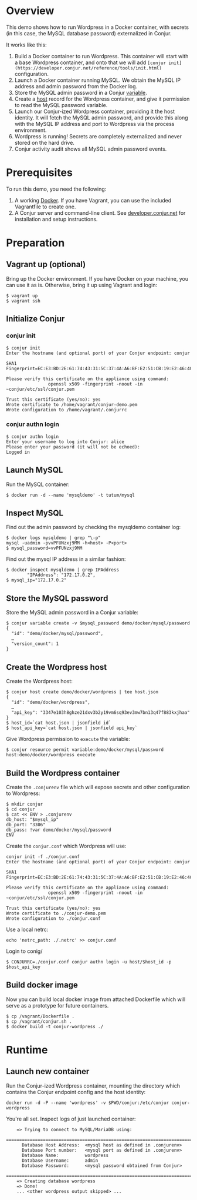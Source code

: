# Overview

This demo shows how to run Wordpress in a Docker container, with secrets (in this case, the MySQL database password) externalized in Conjur.

It works like this:

1. Build a Docker container to run Wordpress. This container will start with a base Wordpress container, and onto that we will add `[conjur init](https://developer.conjur.net/reference/tools/init.html)` configuration.
1. Launch a Docker container running MySQL. We obtain the MySQL IP address and admin password from the Docker log.
1. Store the MySQL admin password in a Conjur [variable](https://developer.conjur.net/reference/services/directory/variable).
1. Create a [host](https://developer.conjur.net/reference/services/directory/host) record for the Wordpress container, and give it permission to read the MySQL password variable.
1. Launch our Conjur-ized Wordpress container, providing it the host identity. It will fetch the MySQL admin password, and provide this along with the MySQL IP address and port to Wordpress via the process environment.
1. Wordpress is running! Secrets are completely externalized and never stored on the hard drive. 
1. Conjur activity audit shows all MySQL admin password events.


# Prerequisites

To run this demo, you need the following:

1. A working [Docker](https://docker.com). If you have Vagrant, you can use the included Vagrantfile to create one.
1. A Conjur server and command-line client. See [developer.conjur.net](http://developer.conjur.net/setup) for installation and setup instructions.

# Preparation

## Vagrant up (optional)

Bring up the Docker environment. If you have Docker on your machine, you can use it as is. Otherwise, bring it up using Vagrant and login:

```
$ vagrant up
$ vagrant ssh
```

## Initialize Conjur

### conjur init

```
$ conjur init
Enter the hostname (and optional port) of your Conjur endpoint: conjur

SHA1 Fingerprint=EC:E3:BD:2E:61:74:43:31:5C:37:4A:A6:BF:E2:51:CB:19:E2:46:4C

Please verify this certificate on the appliance using command:
                openssl x509 -fingerprint -noout -in ~conjur/etc/ssl/conjur.pem

Trust this certificate (yes/no): yes
Wrote certificate to /home/vagrant/conjur-demo.pem
Wrote configuration to /home/vagrant/.conjurrc
```

### conjur authn login

```
$ conjur authn login
Enter your username to log into Conjur: alice
Please enter your password (it will not be echoed): 
Logged in
```


## Launch MySQL

Run the MySQL container:

```
$ docker run -d --name 'mysqldemo' -t tutum/mysql
```

## Inspect MySQL

Find out the admin password by checking the mysqldemo container log:

``` 
$ docker logs mysqldemo | grep "\-p"
mysql -uadmin -pvvPFUNzxj9MM -h<host> -P<port>
$ mysql_password=vvPFUNzxj9MM
```

Find out the mysql IP address in a similar fashion:

```
$ docker inspect mysqldemo | grep IPAddress
        "IPAddress": "172.17.0.2",
$ mysql_ip="172.17.0.2"
```

## Store the MySQL password

Store the MySQL admin password in a Conjur variable:

```
$ conjur variable create -v $mysql_password demo/docker/mysql/password
{
  "id": "demo/docker/mysql/password",
  …
  "version_count": 1
}
```

## Create the Wordpress host

Create the Wordpress host:

```
$ conjur host create demo/docker/wordpress | tee host.json
{
  "id": "demo/docker/wordpress",
  …
  "api_key": "3347e103h8ghze21dxv3b2y19vm6sq93ev3mw7bn13q47f883kxjhaa"
}
$ host_id=`cat host.json | jsonfield id`
$ host_api_key=`cat host.json | jsonfield api_key`

```

Give Wordpress permission to `execute` the variable:

```
$ conjur resource permit variable:demo/docker/mysql/password host:demo/docker/wordpress execute
```

## Build the Wordpress container


Create the `.conjurenv` file which will expose secrets and other configuration to Wordpress:

```
$ mkdir conjur
$ cd conjur
$ cat << ENV > .conjurenv
db_host: "$mysql_ip"
db_port: "3306"
db_pass: !var demo/docker/mysql/password
ENV
```

Create the `conjur.conf` which Wordpress will use:

```
conjur init -f ./conjur.conf
Enter the hostname (and optional port) of your Conjur endpoint: conjur

SHA1 Fingerprint=EC:E3:BD:2E:61:74:43:31:5C:37:4A:A6:BF:E2:51:CB:19:E2:46:4C

Please verify this certificate on the appliance using command:
                openssl x509 -fingerprint -noout -in ~conjur/etc/ssl/conjur.pem

Trust this certificate (yes/no): yes
Wrote certificate to ./conjur-demo.pem
Wrote configuration to ./conjur.conf
```

Use a local netrc:

```
echo 'netrc_path: ./.netrc' >> conjur.conf
```

Login to conig/

```
$ CONJURRC=./conjur.conf conjur authn login -u host/$host_id -p $host_api_key
```


## Build docker image 

Now you can build local docker image from attached Dockerfile which will serve as a prototype for future containers. 

```
$ cp /vagrant/Dockerfile .
$ cp /vagrant/conjur.sh .
$ docker build -t conjur-wordpress ./ 
```

# Runtime

## Launch new container 

Run the Conjur-ized Wordpress container, mounting the directory which contains the Conjur endpoint config and the host identity:

```
docker run -d -P --name 'wordpress' -v $PWD/conjur:/etc/conjur conjur-wordpress
```

You're all set. Inspect logs of just launched container:

```
    => Trying to connect to MySQL/MariaDB using:
    ========================================================================
      Database Host Address:  <mysql host as defined in .conjurenv>
      Database Port number:   <mysql port as defined in .conjurenv>
      Database Name:          wordpress
      Database Username:      admin
      Database Password:      <mysql password obtained from Conjur>
    ========================================================================
    => Creating database wordpress
    => Done!
    ... <other wordpress output skipped> ...
```
